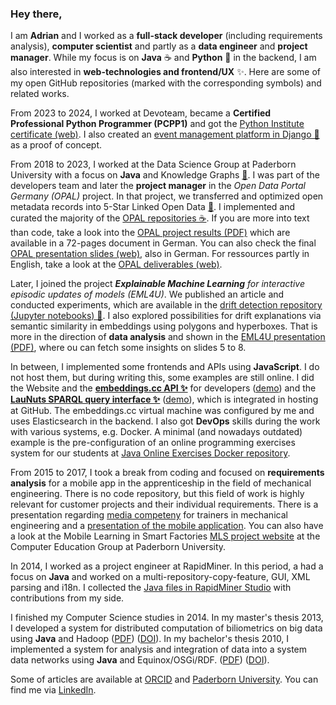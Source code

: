 ### Hey there,

I am **Adrian** and I worked as a **full-stack developer** (including requirements analysis), **computer scientist** and partly as a **data engineer** and **project manager**.
While my focus is on **Java** ☕ and **Python** 🐍 in the backend, I am also interested in **web-technologies and frontend/UX** ✨.
Here are some of my open GitHub repositories (marked with the corresponding symbols) and related works.

From 2023 to 2024, I worked at Devoteam, became a **Certified Professional Python Programmer (PCPP1)** and got the [Python Institute certificate (web)](https://verify.openedg.org/?id=bkLN.JUZr.VMOk).
I also created an [event management platform in Django 🐍](https://github.com/adibaba/django-events?tab=readme-ov-file#readme) as a proof of concept.

From 2018 to 2023, I worked at the Data Science Group at Paderborn University with a focus on **Java** and Knowledge Graphs [🤔](https://dice-research.org/news/2022-07-26_Learn-RDF/).
I was part of the developers team and later the **project manager** in the *Open Data Portal Germany (OPAL)* project.
In that project, we transferred and optimized open metadata records into 5-Star Linked Open Data [🤔](https://5stardata.info/).
I implemented and curated the majority of the [OPAL repositories ☕](https://github.com/projekt-opal/doc?tab=readme-ov-file#main-opal-repositories).
If you are more into text than code, take a look into the [OPAL project results (PDF)](https://arxiv.org/pdf/2105.03161.pdf) which are available in a 72-pages document in German.
You can also check the final [OPAL presentation slides (web)](https://projekt-opal.github.io/doc/final-presentation/Praesentation/), also in German.
For ressources partly in English, take a look at the [OPAL deliverables (web)](https://github.com/projekt-opal/doc/tree/master/deliverables).

Later, I joined the project ***Explainable Machine Learning** for interactive episodic updates of models (EML4U)*.
We published an article and conducted experiments, which are available in the [drift detection repository (Jupyter notebooks) 🐍](https://github.com/EML4U/Drift-detector-comparison#readme).
I also explored possibilities for drift explanations via semantic similarity in embeddings using polygons and hyperboxes.
That is more in the direction of **data analysis** and shown in the [EML4U presentation (PDF)](https://eml4u.github.io/assets/img/EML4U_final_presentation.pdf), where ou can fetch some insights on slides 5 to 8.

In between, I implemented some frontends and APIs using **JavaScript**.
I do not host them, but during writing this, some examples are still online.
I did the Website and the **[embeddings.cc API ✨](https://github.com/dice-group/embeddings.cc)** for developers ([demo](https://embeddings.cc/api)) and the **[LauNuts SPARQL query interface ✨](https://github.com/adibaba/LauNuts/tree/github.io)** ([demo](https://adibaba.github.io/LauNuts/#sparql)), which is integrated in hosting at GitHub.
The embeddings.cc virtual machine was configured by me and uses Elasticsearch in the backend.
I also got **DevOps** skills during the work with various systems, e.g. Docker.
A minimal (and nowadays outdated) example is the pre-configuration of an online programming exercises system for our students at [Java Online Exercises Docker repository](https://github.com/dice-group/JavaOnlineExercises).

From 2015 to 2017, I took a break from coding and focused on **requirements analysis** for a mobile app in the apprenticeship in the field of mechanical engineering.
There is no code repository, but this field of work is highly relevant for customer projects and their individual requirements.
There is a presentation regarding [media competeny](https://adibaba.github.io/MLS/Workshop-1/Praesentation) for trainers in mechanical engineering and a [presentation of the mobile application](https://cs.uni-paderborn.de/fileadmin-eim/informatik/fg/ddi/Forschung/Projekte/MLS/MLS-Anwenderworkshop-2017.pdf).
You can also have a look at the Mobile Learning in Smart Factories [MLS project website](https://cs.uni-paderborn.de/ddi/forschungsprojekte/abgeschlossene-projekte/mls) at the Computer Education Group at Paderborn University.

In 2014, I worked as a project engineer at RapidMiner.
In this period, a had a focus on **Java** and worked on a multi-repository-copy-feature, GUI, XML parsing and i18n.
I collected the [Java files in RapidMiner Studio](https://adibaba.github.io/rapidminer-studio/) with contributions from my side.

I finished my Computer Science studies in 2014.
In my master's thesis 2013, I developed a system for distributed computation of biliometrics on big data using **Java** and Hadoop
([PDF](https://digital.ub.uni-paderborn.de/download/pdf/2424565.pdf))
([DOI](https://doi.org/10.17619/UNIPB/1-88)).
In my bachelor's thesis 2010, I implemented a system for analysis and integration of data into a system data networks using **Java** and Equinox/OSGi/RDF.
([PDF](https://digital.ub.uni-paderborn.de/download/pdf/2424552.pdf))
([DOI](https://doi.org/10.17619/UNIPB/1-87)).

Some of articles are available at [ORCID](https://orcid.org/0000-0002-6575-807X) and [Paderborn University](https://go.upb.de/wilke).
You can find me via [LinkedIn](https://www.linkedin.com/in/adrianwilke/).

<!--
https://github.com/dice-group/dice-website/blob/9534fe4d876b254509316ac3dfe5c6252dd2cda3/pages/news/2022-07-26_Learn-RDF.mdx
-->
